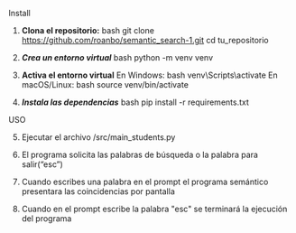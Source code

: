 Install

1. **Clona el repositorio:**
   bash
   git clone  https://github.com/roanbo/semantic_search-1.git
   cd tu_repositorio
   
2. ***Crea un entorno virtual***
bash
python -m venv venv

3. **Activa el entorno virtual**
En Windows:
bash
venv\Scripts\activate
En macOS/Linux:
bash
source venv/bin/activate

4. ***Instala las dependencias***
bash
pip install -r requirements.txt

USO

5. Ejecutar el archivo /src/main_students.py

6. El programa solicita las palabras de búsqueda o la palabra para salir(“esc”)
   
7. Cuando escribes una palabra en el prompt el programa semántico presentara las coincidencias por pantalla
   
8. Cuando en el prompt escribe la palabra "esc" se terminará la ejecución del programa


